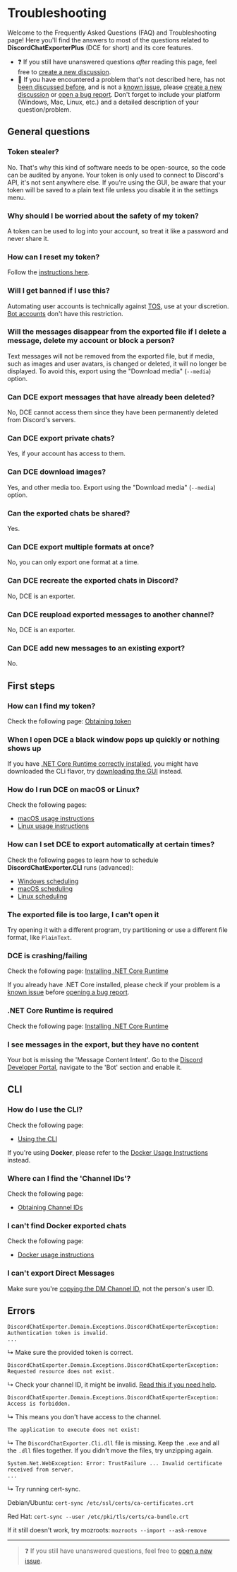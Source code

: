 # Troubleshooting

Welcome to the Frequently Asked Questions (FAQ) and Troubleshooting page!
Here you'll find the answers to most of the questions related to **DiscordChatExporterPlus** (DCE for short) and its core features.

- ❓ If you still have unanswered questions _after_ reading this page, feel free to [create a new discussion](https://github.com/nulldg/DiscordChatExporterPlus/discussions/new).
- 🐞 If you have encountered a problem that's not described here, has not [been discussed before](https://github.com/nulldg/DiscordChatExporterPlus/discussions), and is not a [known issue](https://github.com/nulldg/DiscordChatExporterPlus/issues?q=is%3Aissue), please [create a new discussion](https://github.com/nulldg/DiscordChatExporterPlus/discussions/new) or [open a bug report](https://github.com/nulldg/DiscordChatExporterPlus/issues/new). Don't forget to include your platform (Windows, Mac, Linux, etc.) and a detailed description of your question/problem.

## General questions

### Token stealer?

No. That's why this kind of software needs to be open-source, so the code can be audited by anyone.
Your token is only used to connect to Discord's API, it's not sent anywhere else.
If you're using the GUI, be aware that your token will be saved to a plain text file unless you disable it in the settings menu.

### Why should I be worried about the safety of my token?

A token can be used to log into your account, so treat it like a password and never share it.

### How can I reset my token?

Follow the [instructions here](Token-and-IDs.md).

### Will I get banned if I use this?

Automating user accounts is technically against [TOS](https://discord.com/terms), use at your discretion. [Bot accounts](https://discord.com/developers/docs/topics/oauth2#bots) don't have this restriction.

### Will the messages disappear from the exported file if I delete a message, delete my account or block a person?

Text messages will not be removed from the exported file, but if media, such as images and user avatars, is changed or deleted, it will no longer be displayed. To avoid this, export using the "Download media" (`--media`) option.

### Can DCE export messages that have already been deleted?

No, DCE cannot access them since they have been permanently deleted from Discord's servers.

### Can DCE export private chats?

Yes, if your account has access to them.

### Can DCE download images?

Yes, and other media too. Export using the "Download media" (`--media`) option.

### Can the exported chats be shared?

Yes.

### Can DCE export multiple formats at once?

No, you can only export one format at a time.

### Can DCE recreate the exported chats in Discord?

No, DCE is an exporter.

### Can DCE reupload exported messages to another channel?

No, DCE is an exporter.

### Can DCE add new messages to an existing export?

No.

## First steps

### How can I find my token?

Check the following page: [Obtaining token](Token-and-IDs.md)

### When I open DCE a black window pops up quickly or nothing shows up

If you have [.NET Core Runtime correctly installed](Dotnet.md), you might have downloaded the CLi flavor, try [downloading the GUI](Getting-started.md#gui-or-cli) instead.

### How do I run DCE on macOS or Linux?

Check the following pages:

- [macOS usage instructions](MacOS.md)
- [Linux usage instructions](Linux.md)

### How can I set DCE to export automatically at certain times?

Check the following pages to learn how to schedule **DiscordChatExporter.CLI** runs (advanced):

- [Windows scheduling](Scheduling-Windows.md)
- [macOS scheduling](Scheduling-MacOS.md)
- [Linux scheduling](Scheduling-Linux.md)

### The exported file is too large, I can't open it

Try opening it with a different program, try partitioning or use a different file format, like `PlainText`.

### DCE is crashing/failing

Check the following page: [Installing .NET Core Runtime](Dotnet.md)

If you already have .NET Core installed, please check if your problem is a [known issue](https://github.com/nulldg/DiscordChatExporterPlus/issues?q=is%3Aissue) before [opening a bug report](https://github.com/nulldg/DiscordChatExporterPlus/issues/new).

### .NET Core Runtime is required

Check the following page: [Installing .NET Core Runtime](Dotnet.md)

### I see messages in the export, but they have no content

Your bot is missing the 'Message Content Intent'. Go to the [Discord Developer Portal](https://discord.com/developers/applications), navigate to the 'Bot' section and enable it.

## CLI

### How do I use the CLI?

Check the following page:

- [Using the CLI](Using-the-CLI.md)

If you're using **Docker**, please refer to the [Docker Usage Instructions](Docker.md) instead.

### Where can I find the 'Channel IDs'?

Check the following page:

- [Obtaining Channel IDs](Token-and-IDs.md)

### I can't find Docker exported chats

Check the following page:

- [Docker usage instructions](Docker.md)

### I can't export Direct Messages

Make sure you're [copying the DM Channel ID](Token-and-IDs.md#how-to-get-a-direct-message-channel-id), not the person's user ID.

## Errors

```console
DiscordChatExporter.Domain.Exceptions.DiscordChatExporterException: Authentication token is invalid.
...
```

↳ Make sure the provided token is correct.

```console
DiscordChatExporter.Domain.Exceptions.DiscordChatExporterException: Requested resource does not exist.
```

↳ Check your channel ID, it might be invalid. [Read this if you need help](Token-and-IDs.md).

```console
DiscordChatExporter.Domain.Exceptions.DiscordChatExporterException: Access is forbidden.
```

↳ This means you don't have access to the channel.

```console
The application to execute does not exist:
```

↳ The `DiscordChatExporter.Cli.dll` file is missing. Keep the `.exe` and all the `.dll` files together. If you didn't move the files, try unzipping again.

```console
System.Net.WebException: Error: TrustFailure ... Invalid certificate received from server.
...
```

↳ Try running cert-sync.

Debian/Ubuntu: `cert-sync /etc/ssl/certs/ca-certificates.crt`

Red Hat: `cert-sync --user /etc/pki/tls/certs/ca-bundle.crt`

If it still doesn't work, try mozroots: `mozroots --import --ask-remove`

---

> ❓ If you still have unanswered questions, feel free to [open a new issue](https://github.com/nulldg/DiscordChatExporterPlus/issues/new).
